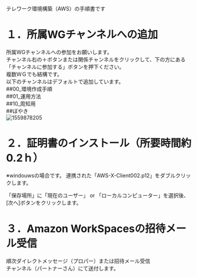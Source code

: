 テレワーク環境構築（AWS）の手順書です

# １．所属WGチャンネルへの追加
所属WGチャンネルへの参加をお願いします。
</BR>
チャンネル右の＋ボタンまたは関係チャンネルをクリックして、下の方にある
</BR>
「チャンネルに参加する」ボタンを押下ください。
</BR>
複数ＷＧでも結構です。
</BR>
以下のチャンネルはデフォルトで追加しています。
</BR>
##00_環境作成手順
</BR>
##01_運用方法
</BR>
##10_周知用
</BR>
##ぼやき
</BR>
![1559878205](https://user-images.githubusercontent.com/57656840/84233062-8a92ab00-ab2c-11ea-81bf-00a5493e40f5.jpg)


# ２．証明書のインストール（所要時間約0.2ｈ）
※windouwsの場合です。
連携された「AWS-X-Client002.p12」をダブルクリックします。

「保存場所」に「現在のユーザー」 or 「ローカルコンピューター」を選択後、[次へ]ボタンをクリックします。


# ３．Amazon WorkSpacesの招待メール受信
順次ダイレクトメッセージ（プロパー）または招待メール受信
</BR>
チャンネル（パートナーさん）にて送付します。
